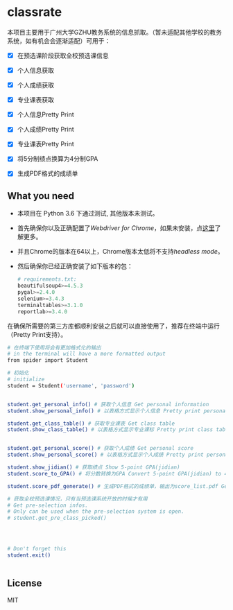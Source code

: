 # classrate
本项目主要用于广州大学GZHU教务系统的信息抓取。（暂未适配其他学校的教务系统，如有机会会逐渐适配）可用于： 

* [x] 在预选课阶段获取全校预选课信息
* [x] 个人信息获取
* [x] 个人成绩获取
* [x] 专业课表获取
* [x] 个人信息Pretty Print
* [x] 个人成绩Pretty Print
* [x] 专业课表Pretty Print
* [x] 将5分制绩点换算为4分制GPA
* [x] 生成PDF格式的成绩单


## What you need
* 本项目在 Python 3.6 下通过测试, 其他版本未测试。

* 首先确保你以及正确配置了*Webdriver for Chrome*，如果未安装，点[这里](https://docs.seleniumhq.org/projects/webdriver/)了解更多。 

* 并且Chrome的版本在64以上，Chrome版本太低将不支持*headless mode*。

* 然后确保你已经正确安装了如下版本的包：

    ```python
    # requirements.txt:
    beautifulsoup4>=4.5.3
    pygal>=2.4.0
    selenium>=3.4.3
    terminaltables>=3.1.0
    reportlab>=3.4.0
    ```

在确保所需要的第三方库都顺利安装之后就可以直接使用了，推荐在终端中运行（Pretty Print支持）。

```bash
# 在终端下使用将会有更加格式化的输出
# in the terminal will have a more formatted output
from spider import Student

# 初始化
# initialize
student = Student('username', 'password')


student.get_personal_info() # 获取个人信息 Get personal information
student.show_personal_info() # 以表格方式显示个人信息 Pretty print personal information in ASCII table

student.get_class_table() # 获取专业课表 Get class table
student.show_class_table() # 以表格方式显示专业课标 Pretty print class table in ASCII table


student.get_personal_score() # 获取个人成绩 Get personal score
student.show_personal_score() # 以表格方式显示个人成绩 Pretty print personal score in ASCII table

student.show_jidian() # 获取绩点 Show 5-point GPA(jidian)
student.score_to_GPA() # 将分数转换为GPA Convert 5-point GPA(jidian) to 4-point GPA

student.score_pdf_generate() # 生成PDF格式的成绩单，输出为score_list.pdf Generate score list in PDF format and output as score_list.pdf

# 获取全校预选课情况，只有当预选课系统开放的时候才有用 
# Get pre-selection infos.
# Only can be used when the pre-selection system is open.
# student.get_pre_class_picked() 




# Don't forget this
student.exit()
    
```


## License
MIT









